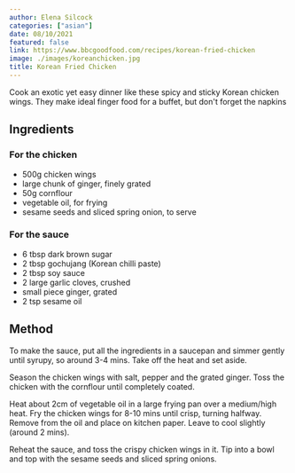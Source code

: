 ```yaml
---
author: Elena Silcock
categories: ["asian"]
date: 08/10/2021
featured: false
link: https://www.bbcgoodfood.com/recipes/korean-fried-chicken
image: ./images/koreanchicken.jpg
title: Korean Fried Chicken
---
```


Cook an exotic yet easy dinner like these spicy and sticky Korean chicken wings. They make ideal finger food for a buffet, but don't forget the napkins

## Ingredients

### For the chicken

- 500g chicken wings
- large chunk of ginger, finely grated
- 50g cornflour
- vegetable oil, for frying
- sesame seeds and sliced spring onion, to serve

### For the sauce

- 6 tbsp dark brown sugar
- 2 tbsp gochujang (Korean chilli paste)
- 2 tbsp soy sauce
- 2 large garlic cloves, crushed
- small piece ginger, grated
- 2 tsp sesame oil

## Method

To make the sauce, put all the ingredients in a saucepan and simmer gently until syrupy, so around 3-4 mins. Take off the heat and set aside.

Season the chicken wings with salt, pepper and the grated ginger. Toss the chicken with the cornflour until completely coated.

Heat about 2cm of vegetable oil in a large frying pan over a medium/high heat. Fry the chicken wings for 8-10 mins until crisp, turning halfway. Remove from the oil and place on kitchen paper. Leave to cool slightly (around 2 mins).

Reheat the sauce, and toss the crispy chicken wings in it. Tip into a bowl and top with the sesame seeds and sliced spring onions.